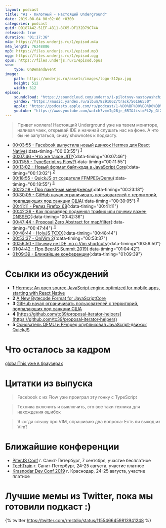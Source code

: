 ```yaml
---
layout: podcast
title: "#1 - Пилотный - Настоящий Underground"
date: 2019-08-04 00:02:00 +0300
categories: podcast
guid: DD187A42-51EF-4B11-8C65-DF132D79C74A
released: true
duration: "01:17:36"
m4a: https://files.underjs.ru/1/episod.m4a
m4a_length: 76248886
mp3: https://files.underjs.ru/1/episod.mp3
ogg: https://files.underjs.ru/1/episod.ogg
opus: https://files.underjs.ru/1/episod.opus
seo:
    type: OnDemandEvent
image:
    path: https://underjs.ru/assets/images/logo-512px.jpg
    height: 512
    width: 512
episod:
    soundcloud: "https://soundcloud.com/underjs/1-pilotnyy-nastoyashchiy-underground-2"
    yandex: "https://music.yandex.ru/album/8291062/track/56166550"
    apple: "https://podcasts.apple.com/ru/podcast/1-%D0%BF%D0%B8%D0%BB%D0%BE%D1%82%D0%BD%D1%8B%D0%B9-%D0%BD%D0%B0%D1%81%D1%82%D0%BE%D1%8F%D1%89%D0%B8%D0%B9-underground/id1475405773?i=1000446094607"
    youtube: "https://www.youtube.com/watch?v=mIg28jr_6RI&list=PL2p_GfZz-_1OWXrKUZRBc8LzMz5FJNXW7"
---
```


> Привет коллега! Настоящий Underground уже на твоем мониторе, наливая чаек, открывай IDE и начинай слушать нас на фоне. А что бы не запутаться, снизу shownotes к подкасту.

- [00:03:55 - Facebook выпустила новый движок Hermes для React Native](#){:data-timing="00:03:55"} <sup>[1](#note1)</sup>
- [00:07:46 - Что же такое JIT?](#){:data-timing="00:07:46"}
- [00:11:55 - TypeScript vs Flow?](#){:data-timing="00:11:55"}
- [00:13:02 - Новый формат байт-кода в JavaScript Core](#){:data-timing="00:13:02"} <sup>[2](#note2)</sup>
- [00:18:55 - QuickJS от создателя FFMPEG/Qemu](#){:data-timing="00:18:55"} <sup>[5](#note5)</sup>
- [00:23:18 - Про пакетные менеджеры](#){:data-timing="00:23:18"}
- [00:30:05 - GitHub начал ограничивать пользователей с территорий, подпадающих под санкции США](#){:data-timing="00:30:05"} <sup>[3](#note4)</sup>
- [00:41:11 - Релиз Firefox 68](#){:data-timing="00:41:11"}
- [00:42:36 - Как провайдер подменял трафик или почему важен DNSSEC](#){:data-timing="00:42:36"}
- [00:47:44 - Proposal Zero Abstract for map/filter](#){:data-timing="00:47:44"} <sup>[4](#note4)</sup>
- [00:48:44 - HolyJS TCXX](#){:data-timing="00:48:44"}
- [00:53:37 - OniVim 2](#){:data-timing="00:53:37"}
- [00:56:50 - Почему не IDE, но с Vim shortcuts](#){:data-timing="00:56:50"}
- [01:04:42 - Про BeerJS Summit 2019](#){:data-timing="01:04:42"}
- [01:09:39 - Ближайшие конференции](#){:data-timing="01:09:39"}

# Ссылки из обсуждений

- <b id="note1">1</b> [Hermes: An open source JavaScript engine optimized for mobile apps, starting with React Native](https://code.fb.com/android/hermes/)
- <b id="note2">2</b> [A New Bytecode Format for JavaScriptCore](https://webkit.org/blog/9329/a-new-bytecode-format-for-javascriptcore/)
- <b id="note3">3</b> [GitHub начал ограничивать пользователей с территорий, подпадающих под санкции США](https://www.opennet.ru/opennews/art.shtml?num=51180)
- <b id="note4">4</b> [https://github.com/tc39/proposal-iterator-helpers](https://github.com/tc39/proposal-iterator-helpers)
- <b id="note5">5</b> [Основатель QEMU и FFmpeg опубликовал JavaScript-движок QuickJS](https://www.opennet.ru/opennews/art.shtml?num=51079)

# Что осталось за кадром

[globalThis уже в браузерах](https://v8.dev/features/globalthis)

# Цитатки из выпуска

> Facebook с их Flow уже проиграл эту гонку с TypeScript

> Техника включить и выключить, это все таки техника для нахождения ошибок

> Я когда слышу про VIM, спрашиваю два вопроса: Есть ли выход из Vim?

# Ближайшие конференции

- [PiterJS Conf](https://conf.piterjs.org/) г. Санкт-Петербург, 7 сентября, участие бесплатное
- [TechTrain](https://techtrain.ru/) г. Санкт-Петербург, 24-25 августа, участие платное
- [Krasnodar Dev Conf 2019](https://krd.dev/events/14) г. Краснодар, 24-25 августа, участие платное

# Лучшие мемы из Twitter, пока мы готовили подкаст :)

{% twitter https://twitter.com/rmstdio/status/1155466459813941248 %}

